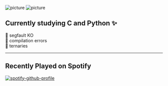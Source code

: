 ![picture](https://raw.githubusercontent.com/BrunnerLivio/brunnerlivio/master/images/welcome.png)
![picture](https://pbs.twimg.com/media/EvuvkskUcAEMvEf?format=jpg&name=large)

## Currently studying C and Python :sparkles:

🌟 segfault KO  
🤝 compilation errors  
🚀 ternaries  


----------------------------
## Recently Played on Spotify
[![spotify-github-profile](https://spotify-github-profile.vercel.app/api/view?uid=arwen_elazegui&cover_image=true&theme=natemoo-re&show_offline=false&background_color=121212&interchange=false&bar_color=e8a1b6&bar_color_cover=false)](https://spotify-github-profile.vercel.app/api/view?uid=arwen_elazegui&redirect=true)
